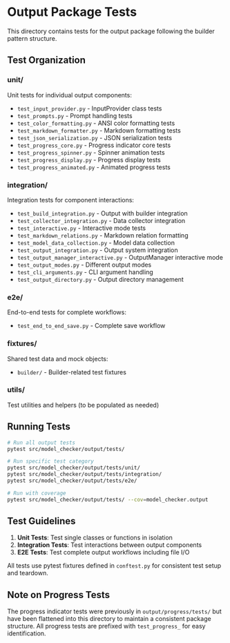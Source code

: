 # Output Package Tests

This directory contains tests for the output package following the builder pattern structure.

## Test Organization

### unit/
Unit tests for individual output components:
- `test_input_provider.py` - InputProvider class tests
- `test_prompts.py` - Prompt handling tests
- `test_color_formatting.py` - ANSI color formatting tests
- `test_markdown_formatter.py` - Markdown formatting tests
- `test_json_serialization.py` - JSON serialization tests
- `test_progress_core.py` - Progress indicator core tests
- `test_progress_spinner.py` - Spinner animation tests
- `test_progress_display.py` - Progress display tests
- `test_progress_animated.py` - Animated progress tests

### integration/
Integration tests for component interactions:
- `test_build_integration.py` - Output with builder integration
- `test_collector_integration.py` - Data collector integration
- `test_interactive.py` - Interactive mode tests
- `test_markdown_relations.py` - Markdown relation formatting
- `test_model_data_collection.py` - Model data collection
- `test_output_integration.py` - Output system integration
- `test_output_manager_interactive.py` - OutputManager interactive mode
- `test_output_modes.py` - Different output modes
- `test_cli_arguments.py` - CLI argument handling
- `test_output_directory.py` - Output directory management

### e2e/
End-to-end tests for complete workflows:
- `test_end_to_end_save.py` - Complete save workflow

### fixtures/
Shared test data and mock objects:
- `builder/` - Builder-related test fixtures

### utils/
Test utilities and helpers (to be populated as needed)

## Running Tests

```bash
# Run all output tests
pytest src/model_checker/output/tests/

# Run specific test category
pytest src/model_checker/output/tests/unit/
pytest src/model_checker/output/tests/integration/
pytest src/model_checker/output/tests/e2e/

# Run with coverage
pytest src/model_checker/output/tests/ --cov=model_checker.output
```

## Test Guidelines

1. **Unit Tests**: Test single classes or functions in isolation
2. **Integration Tests**: Test interactions between output components
3. **E2E Tests**: Test complete output workflows including file I/O

All tests use pytest fixtures defined in `conftest.py` for consistent test setup and teardown.

## Note on Progress Tests

The progress indicator tests were previously in `output/progress/tests/` but have been 
flattened into this directory to maintain a consistent package structure. All progress
tests are prefixed with `test_progress_` for easy identification.